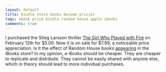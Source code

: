 ```yaml
---
layout: default
title: Kindle store books become pricier
tags: ebook price kindle random house apple ibooks
comments: true
---
```


I purchased the Stieg Larsson thriller [The Girl Who Played with Fire](http://www.amazon.com/Girl-Who-Played-Fire-ebook/dp/B001NLKT60) on February 12th for $5.00. Now it is on sale for $7.99, a noticeable price appreciation. Is it the effect of Random House books [appearing](http://www.pcmag.com/article2/0,2817,2381265,00.asp) in the iBooks store? In my opinion, e-Books should be cheaper. They are cheaper to replicate and distribute. They cannot be easily shared with anyone else, which in theory should lead to more individual purchases.
